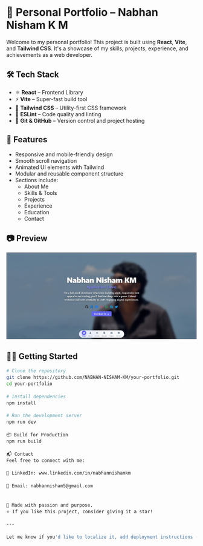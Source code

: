 # 🚀 Personal Portfolio – Nabhan Nisham K M

Welcome to my personal portfolio! This project is built using **React**, **Vite**, and **Tailwind CSS**. It's a showcase of my skills, projects, experience, and achievements as a web developer.

<!-- ![Portfolio Screenshot](./public/assets/preview.png)  You can add an actual screenshot or remove this line -->

## 🛠 Tech Stack

- ⚛️ **React** – Frontend Library
- ⚡ **Vite** – Super-fast build tool
- 🎨 **Tailwind CSS** – Utility-first CSS framework
- 🧪 **ESLint** – Code quality and linting
- 🧰 **Git & GitHub** – Version control and project hosting

## 📁 Features

- Responsive and mobile-friendly design
- Smooth scroll navigation
- Animated UI elements with Tailwind
- Modular and reusable component structure
- Sections include:
  - About Me
  - Skills & Tools
  - Projects
  - Experience
  - Education
  - Contact

## 📷 Preview

![Preview Image](./public/assets/preview.png)

## 🧑‍💻 Getting Started

```bash
# Clone the repository
git clone https://github.com/NABHAN-NISHAM-KM/your-portfolio.git
cd your-portfolio

# Install dependencies
npm install

# Run the development server
npm run dev

📦 Build for Production
npm run build

📬 Contact
Feel free to connect with me:

💼 LinkedIn: www.linkedin.com/in/nabhannishamkm

📧 Email: nabhannisham5@gmail.com


🧠 Made with passion and purpose.
⭐ If you like this project, consider giving it a star!

---

Let me know if you'd like to localize it, add deployment instructions (e.g., GitHub Pages, Vercel), or write it in another style (fun, formal, developer-oriented, etc.).
